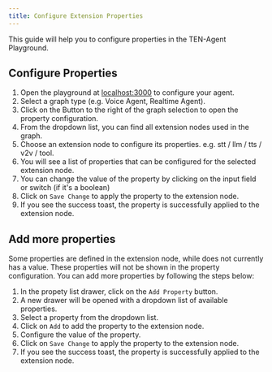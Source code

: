 ```yaml
---
title: Configure Extension Properties
---
```


This guide will help you to configure properties in the TEN-Agent Playground.

## Configure Properties

1. Open the playground at [localhost:3000](http://localhost:3000) to configure your agent.
2. Select a graph type (e.g. Voice Agent, Realtime Agent).
3. Click on the Button to the right of the graph selection to open the property configuration.
4. From the dropdown list, you can find all extension nodes used in the graph.
5. Choose an extension node to configure its properties. e.g. stt / llm / tts / v2v / tool.
6. You will see a list of properties that can be configured for the selected extension node.
7. You can change the value of the property by clicking on the input field or switch (if it's a boolean)
8. Click on `Save Change` to apply the property to the extension node.
9. If you see the success toast, the property is successfully applied to the extension node.

## Add more properties

Some properties are defined in the extension node, while does not currently has a value. These properties will not be shown in the property configuration. You can add more properties by following the steps below:

1. In the propety list drawer, click on the `Add Property` button.
2. A new drawer will be opened with a dropdown list of available properties.
3. Select a property from the dropdown list.
4. Click on `Add` to add the property to the extension node.
5. Configure the value of the property.
6. Click on `Save Change` to apply the property to the extension node.
7. If you see the success toast, the property is successfully applied to the extension node.

